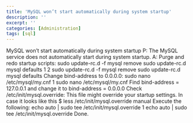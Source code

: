 ```yaml
---
title: 'MySQL won’t start automatically during system startup'
description: ''
excerpt: ''
categories: [Administration]
tags: [sql]
---
```



MySQL won’t start automatically during system startup
P: The MySQL service does not automatically start during system startup.
A:
Purge and redo startup scripts:
sudo update-rc.d -f mysql remove
sudo update-rc.d mysql defaults
1
2
sudo update-rc.d -f mysql remove
sudo update-rc.d mysql defaults
Change bind-address to 0.0.0.0:
sudo nano /etc/mysql/my.cnf
1
sudo nano /etc/mysql/my.cnf
Find bind-address = 127.0.0.1 and change it to bind-address = 0.0.0.0
Check /etc/init/mysql.override: This file might override your startup settings. In case it looks like this
$ less /etc/init/mysql.override
manual
Execute the following:
echo auto | sudo tee /etc/init/mysql.override
1
echo auto | sudo tee /etc/init/mysql.override
Done.